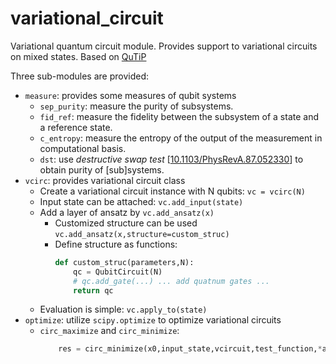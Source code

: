 # variational_circuit
Variational quantum circuit module. Provides support to variational circuits on mixed states. Based on [QuTiP](qutip.org)

Three sub-modules are provided:
* `measure`: provides some measures of qubit systems
    * `sep_purity`: measure the purity of subsystems.
    * `fid_ref`: measure the fidelity between the subsystem of a state and a reference state.
    * `c_entropy`: measure the entropy of the output of the measurement in computational basis.
    * `dst`: use *destructive swap test* [[10.1103/PhysRevA.87.052330](https://arxiv.org/ct?url=https%3A%2F%2Fdx.doi.org%2F10.1103%2FPhysRevA.87.052330&v=839f8497)] to obtain purity of [sub]systems.
* `vcirc`: provides variational circuit class
    * Create a variational circuit instance with N qubits: `vc = vcirc(N)`
    * Input state can be attached: `vc.add_input(state)`
    * Add a layer of ansatz by `vc.add_ansatz(x)`
        * Customized structure can be used `vc.add_ansatz(x,structure=custom_struc)`
        * Define structure as functions:
            ```python
            def custom_struc(parameters,N):
                qc = QubitCircuit(N)
                # qc.add_gate(...) ... add quatnum gates ...
                return qc
            ```
    * Evaluation is simple: `vc.apply_to(state)`
* `optimize`: utilize `scipy.optimize` to optimize variational circuits
    * `circ_maximize` and `circ_minimize`:
        ```python
            res = circ_minimize(x0,input_state,vcircuit,test_function,*args)
        ```
